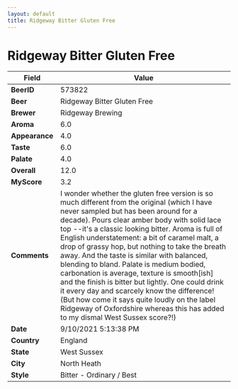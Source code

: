 ```yaml
---
layout: default
title: Ridgeway Bitter Gluten Free
---
```


# Ridgeway Bitter Gluten Free

| Field         | Value     |
|---------------|-----------|
| **BeerID** | 573822 |
| **Beer** | Ridgeway Bitter Gluten Free |
| **Brewer** | Ridgeway Brewing |
| **Aroma** | 6.0 |
| **Appearance** | 4.0 |
| **Taste** | 6.0 |
| **Palate** | 4.0 |
| **Overall** | 12.0 |
| **MyScore** | 3.2 |
| **Comments** | I wonder whether the gluten free version is so much different from the original (which I have never sampled but has been around for a decade). Pours clear amber body with solid lace top --it's a classic looking bitter. Aroma is full of English understatement: a bit of caramel malt, a drop of grassy hop, but nothing to take the breath away. And the taste is similar with balanced, blending to bland. Palate is medium bodied, carbonation is average, texture is smooth[ish] and the finish is bitter but lightly. One could drink it every day and scarcely know the difference! (But how come it says quite loudly on the label Ridgeway of Oxfordshire whereas this has added to my dismal West Sussex score?!) |
| **Date** | 9/10/2021 5:13:38 PM |
| **Country** | England |
| **State** | West Sussex |
| **City** | North Heath |
| **Style** | Bitter - Ordinary / Best |
